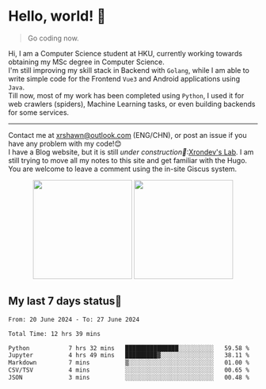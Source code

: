 # Hello, world! 🥰
> Go coding now.
  
Hi, I am a Computer Science student at HKU, currently working towards obtaining my MSc degree in Computer Science.  
I'm still improving my skill stack in Backend with `Golang`, while I am able to write simple code for the Frontend `Vue3` and Android applications using `Java`.  
Till now, most of my work has been completed using `Python`, I used it for web crawlers (spiders), Machine Learning tasks, or even building backends for some services.

-------
Contact me at xrshawn@outlook.com (ENG/CHN), or post an issue if you have any problem with my code!😊  
I have a Blog website, but it is still *under construction🚧*:[Xrondev's Lab](http://lab.xrondev.top/). I am still trying to move all my notes to this site and get familiar with the Hugo. You are welcome to leave a comment using the in-site Giscus system.  


<div align="center">
<div><img src="https://github-readme-stats.vercel.app/api?username=Xrondev&count_private=true" height="200px"/> <img src="https://github-readme-stats.vercel.app/api/top-langs/?username=Xrondev" height="200px"/></div>
</div>
<div align="center"></div>  

## My last 7 days status🧐

<!--START_SECTION:waka-->

```txt
From: 20 June 2024 - To: 27 June 2024

Total Time: 12 hrs 39 mins

Python           7 hrs 32 mins   ███████████████░░░░░░░░░░   59.58 %
Jupyter          4 hrs 49 mins   █████████▓░░░░░░░░░░░░░░░   38.11 %
Markdown         7 mins          ▒░░░░░░░░░░░░░░░░░░░░░░░░   01.00 %
CSV/TSV          4 mins          ░░░░░░░░░░░░░░░░░░░░░░░░░   00.65 %
JSON             3 mins          ░░░░░░░░░░░░░░░░░░░░░░░░░   00.48 %
```

<!--END_SECTION:waka-->
